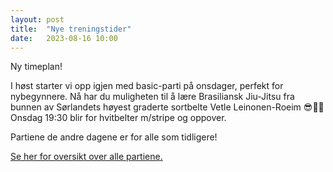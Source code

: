 ```yaml
---
layout: post
title:  "Nye treningstider"
date:   2023-08-16 10:00
---
```

Ny timeplan!

I høst starter vi opp igjen med basic-parti på onsdager, perfekt for nybegynnere. Nå har du muligheten til å lære Brasiliansk Jiu-Jitsu fra bunnen av Sørlandets høyest graderte sortbelte Vetle Leinonen-Roeim 😎🤙🏻
Onsdag 19:30 blir for hvitbelter m/stripe og oppover.

Partiene de andre dagene er for alle som tidligere!

<a href="https://arendalbjj.no/treningstider/">Se her for oversikt over alle partiene.</a>
